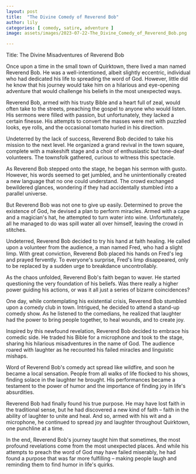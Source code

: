 ```yaml
---
layout: post
title:  "The Divine Comedy of Reverend Bob"
author: lily
categories: [ comedy, satire, adventure ]
image: assets/images/2023-07-22-The_Divine_Comedy_of_Reverend_Bob.png

---
```

Title: The Divine Misadventures of Reverend Bob

Once upon a time in the small town of Quirktown, there lived a man named Reverend Bob. He was a well-intentioned, albeit slightly eccentric, individual who had dedicated his life to spreading the word of God. However, little did he know that his journey would take him on a hilarious and eye-opening adventure that would challenge his beliefs in the most unexpected ways.

Reverend Bob, armed with his trusty Bible and a heart full of zeal, would often take to the streets, preaching the gospel to anyone who would listen. His sermons were filled with passion, but unfortunately, they lacked a certain finesse. His attempts to convert the masses were met with puzzled looks, eye rolls, and the occasional tomato hurled in his direction.

Undeterred by the lack of success, Reverend Bob decided to take his mission to the next level. He organized a grand revival in the town square, complete with a makeshift stage and a choir of enthusiastic but tone-deaf volunteers. The townsfolk gathered, curious to witness this spectacle.

As Reverend Bob stepped onto the stage, he began his sermon with gusto. However, his words seemed to get jumbled, and he unintentionally created a new language that no one could understand. The crowd exchanged bewildered glances, wondering if they had accidentally stumbled into a parallel universe.

But Reverend Bob was not one to give up easily. Determined to prove the existence of God, he devised a plan to perform miracles. Armed with a cape and a magician's hat, he attempted to turn water into wine. Unfortunately, all he managed to do was spill water all over himself, leaving the crowd in stitches.

Undeterred, Reverend Bob decided to try his hand at faith healing. He called upon a volunteer from the audience, a man named Fred, who had a slight limp. With great conviction, Reverend Bob placed his hands on Fred's leg and prayed fervently. To everyone's surprise, Fred's limp disappeared, only to be replaced by a sudden urge to breakdance uncontrollably.

As the chaos unfolded, Reverend Bob's faith began to waver. He started questioning the very foundation of his beliefs. Was there really a higher power guiding his actions, or was it all just a series of bizarre coincidences?

One day, while contemplating his existential crisis, Reverend Bob stumbled upon a comedy club in town. Intrigued, he decided to attend a stand-up comedy show. As he listened to the comedians, he realized that laughter had the power to bring people together, to heal wounds, and to create joy.

Inspired by this newfound revelation, Reverend Bob decided to embrace his comedic side. He traded his Bible for a microphone and took to the stage, sharing his hilarious misadventures in the name of God. The audience roared with laughter as he recounted his failed miracles and linguistic mishaps.

Word of Reverend Bob's comedy act spread like wildfire, and soon he became a local sensation. People from all walks of life flocked to his shows, finding solace in the laughter he brought. His performances became a testament to the power of humor and the importance of finding joy in life's absurdities.

Reverend Bob had finally found his true purpose. He may have lost faith in the traditional sense, but he had discovered a new kind of faith – faith in the ability of laughter to unite and heal. And so, armed with his wit and a microphone, he continued to spread joy and laughter throughout Quirktown, one punchline at a time.

In the end, Reverend Bob's journey taught him that sometimes, the most profound revelations come from the most unexpected places. And while his attempts to preach the word of God may have failed miserably, he had found a purpose that was far more fulfilling – making people laugh and reminding them to find humor in life's quirks.